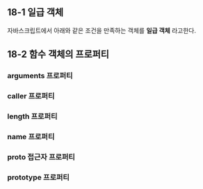 ## 18-1 일급 객체  

자바스크립트에서 아래와 같은 조건을 만족하는 객체를 **일급 객체** 라고한다.
## 18-2 함수 객체의 프로퍼티  
### arguments 프로퍼티  
### caller 프로퍼티  
### length 프로퍼티  
### name 프로퍼티  
### __proto__ 접근자 프로퍼티  
### prototype 프로퍼티